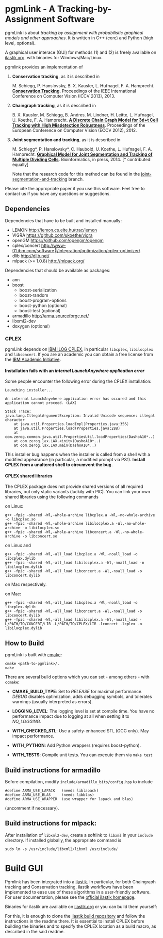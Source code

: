 # pgmLink - A Tracking-by-Assignment Software
pgmLink is about *tracking by assignment with probabilistic graphical models and other approaches*. 
It is written in C++ (core) and Python (high level, optional). 

A graphical user interace (GUI) for methods (1) and (2) is freely available on 
[ilastik.org](http://www.ilastik.org), with binaries
for Windows/Mac/Linux.


pgmlink provides an implementation of

1. **Conservation tracking**, as it is described in

   M. Schiegg, P. Hanslovsky, B. X. Kausler, L. Hufnagel, F. A. Hamprecht. 
   [**Conservation Tracking**](http://hci.iwr.uni-heidelberg.de/Staff/mschiegg/schiegg_13_conservation.pdf). Proceedings of the IEEE International Conference 
   on Computer Vision (ICCV 2013), 2013.

2. **Chaingraph tracking**, as it is described in

   B. X. Kausler, M. Schiegg, B. Andres, M. Lindner, H. Leitte, L. Hufnagel, 
   U. Koethe, F. A. Hamprecht. [**A Discrete Chain Graph Model for 3d+t Cell 
   Tracking with High Misdetection Robustness**](http://hci.iwr.uni-heidelberg.de//Staff/bkausler/kausler_12_discrete.pdf). Proceedings of the European 
   Conference on Computer Vision (ECCV 2012), 2012.

3. **Joint segmentation and tracking**, as it is described in 

    M. Schiegg*, P. Hanslovsky*, C. Haubold, U. Koethe, L. Hufnagel, F. A. Hamprecht. 
    [**Graphical Model for Joint Segmentation and Tracking of Multiple Dividing Cells**](http://bioinformatics.oxfordjournals.org/cgi/reprint/btu764?ijkey=mTXWsiFrci7R8tc&keytype=ref). Bioinformatics, in press, 2014. [* contributed equally]

    Note that the research code for this method can be found in the [joint-segmentation-and-tracking](../../tree/joint-segmentation-and-tracking) branch.

Please cite the appropriate paper if you use this software.
Feel free to contact us if you have any questions or suggestions.


## Dependencies
Dependencies that have to be built and installed manually:

- LEMON http://lemon.cs.elte.hu/trac/lemon
- VIGRA https://github.com/ukoethe/vigra
- openGM https://github.com/opengm/opengm
- cplex/concert http://www-01.ibm.com/software/integration/optimization/cplex-optimizer/
- dlib http://dlib.net/
- mlpack (>= 1.0.8) http://mlpack.org/

Dependencies that should be available as packages:

- ann
- boost
  - boost-serialization
  - boost-random
  - boost-program-options
  - boost-python (optional)
  - boost-test (optional)
- armadillo http://arma.sourceforge.net/
- libxml2-dev
- doxygen (optional)

### CPLEX
pgmLink depends on [IBM ILOG CPLEX](http://www-01.ibm.com/software/integration/optimization/cplex-optimization-studio/), in particular `libcplex`, `libilocplex` and `libconcert`. If you are an academic you can obtain a free license from the [IBM Academic Initiative](http://www-03.ibm.com/ibm/university/academic/pub/page/academic_initiative).

#### Installation fails with an *internal LaunchAnywhere application error*
Some people encounter the following error during the CPLEX installation:

```
Launching installer...

An internal LaunchAnywhere application error has occured and this application cannot proceed. (LAX)

Stack Trace:
java.lang.IllegalArgumentException: Invalid Unicode sequence: illegal character
    at java.util.Properties.loadImpl(Properties.java:356)
    at java.util.Properties.load(Properties.java:288)
    at com.zerog.common.java.util.PropertiesUtil.loadProperties(DashoA10*..)
	at com.zerog.lax.LAX.<init>(DashoA10*..)
	at com.zerog.lax.LAX.main(DashoA10*..)

```
This installer bug happens when the installer is called from a shell with a modified appearance (in particular, a modified prompt via PS1). **Install CPLEX from a unaltered shell to circumvent the bug**.

#### CPLEX shared libraries


The CPLEX package does not provide shared versions of all required libraries, but only static variants (luckily with PIC). You can link your own shared libraries using the following commands

on Linux:
```
g++ -fpic -shared -Wl,-whole-archive libcplex.a -Wl,-no-whole-archive -o libcplex.so
g++ -fpic -shared -Wl,-whole-archive libilocplex.a -Wl,-no-whole-archive -o libilocplex.so
g++ -fpic -shared -Wl,-whole-archive libconcert.a -Wl,-no-whole-archive -o libconcert.so
```
on Linux and

```
g++ -fpic -shared -Wl,-all_load libcplex.a -Wl,-noall_load -o libcplex.dylib
g++ -fpic -shared -Wl,-all_load libilocplex.a -Wl,-noall_load -o libilocplex.dylib
g++ -fpic -shared -Wl,-all_load libconcert.a -Wl,-noall_load -o libconcert.dylib
```
on Mac respectively.

on Mac:
```
g++ -fpic -shared -Wl,-all_load libcplex.a -Wl,-noall_load -o libcplex.dylib
g++ -fpic -shared -Wl,-all_load libconcert.a -Wl,-noall_load -o libconcert.dylib
g++ -fpic -shared -Wl,-all_load libilocplex.a -Wl,-noall_load -L/PATH/TO/CONCERT/LIB -L/PATH/TO/CPLEX/LIB -lconcert -lcplex -o libilocplex.dylib
```


## How to Build
pgmLink is built with [cmake](www.cmake.org):
```
cmake <path-to-pgmlink>/.
make
```

There are several build options which you can set - among others - with `ccmake`:

- **CMAKE_BUILD_TYPE**: Set to *RELEASE* for maximal performance. *DEBUG* disables optimization, adds debugging symbols, and tolerates warnings (usually interpreted as errors).

- **LOGGING_LEVEL**: The logging level is set at compile time. You have no performance impact due to logging at all when setting it to *NO_LOGGING*. 

- **WITH_CHECKED_STL**: Use a safety-enhanced STL (GCC only). May impact performance.

- **WITH_PYTHON**: Add Python wrappers (requires boost-python).

- **WITH_TESTS**: Compile unit tests. You can execute them via `make test`


## Build instructions for armadillo
Before compilation, modify `include/armadillo_bits/config.hpp` to include
```
#define ARMA_USE_LAPACK   (needs liblapack)
#define ARMA_USE_BLAS     (needs libblas)
#define ARMA_USE_WRAPPER  (use wrapper for lapack and blas)
```
(uncomment if necessary).

## Build instructions for mlpack:
After installation of `libxml2-dev`, create a softlink to `libxml` in your `include` directory. If installed globally, the appropriate command is
```
sudo ln -s /usr/include/libxml2/libxml /usr/include/
```


# Build GUI

Pgmlink has been integrated into a [ilastik](https://github.com/ilastik/ilastik). In particular, for both Chaingraph tracking and Conservation tracking, ilastik workflows have been implemented to ease use of these algorithms in a user-friendly software. For user documentation, please see the [official ilastik homepage](http://www.ilastik.org).

Binaries for ilastik are available on [ilastik.org](http://www.ilastik.org) or you can build them yourself:

For this, it is enough to clone the [ilastik build repository](https://github.com/ilastik/ilastik-build-Linux.git) and follow the instructions in the readme there. It is essential to install CPLEX before building the binaries and to specify the CPLEX location as a build macro, as described in the said readme.
